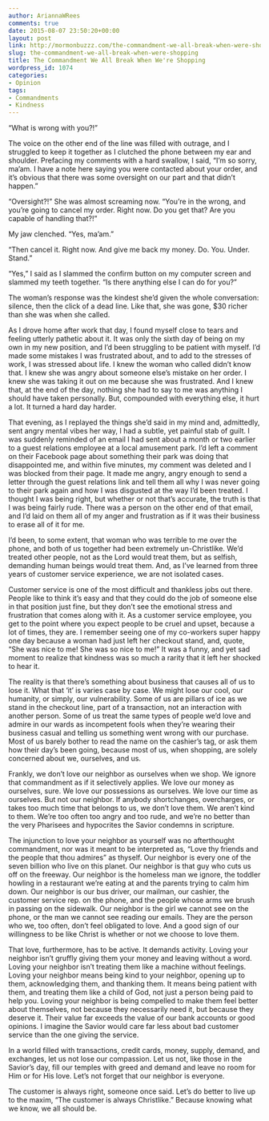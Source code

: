 ```yaml
---
author: AriannaWRees
comments: true
date: 2015-08-07 23:50:20+00:00
layout: post
link: http://mormonbuzzz.com/the-commandment-we-all-break-when-were-shopping/
slug: the-commandment-we-all-break-when-were-shopping
title: The Commandment We All Break When We're Shopping
wordpress_id: 1074
categories:
- Opinion
tags:
- Commandments
- Kindness
---
```


“What is wrong with you?!”




The voice on the other end of the line was filled with outrage, and I struggled to keep it together as I clutched the phone between my ear and shoulder. Prefacing my comments with a hard swallow, I said, “I’m so sorry, ma’am. I have a note here saying you were contacted about your order, and it’s obvious that there was some oversight on our part and that didn’t happen.”


“Oversight?!” She was almost screaming now. “You’re in the wrong, and you’re going to cancel my order. Right now. Do you get that? Are you capable of handling that?!”

My jaw clenched. “Yes, ma’am.”

“Then cancel it. Right now. And give me back my money. Do. You. Under. Stand.”

“Yes,” I said as I slammed the confirm button on my computer screen and slammed my teeth together. “Is there anything else I can do for you?”


The woman’s response was the kindest she’d given the whole conversation: silence, then the click of a dead line. Like that, she was gone, $30 richer than she was when she called.


As I drove home after work that day, I found myself close to tears and feeling utterly pathetic about it. It was only the sixth day of being on my own in my new position, and I’d been struggling to be patient with myself. I’d made some mistakes I was frustrated about, and to add to the stresses of work, I was stressed about life. I knew the woman who called didn’t know that. I knew she was angry about someone else’s mistake on her order. I knew she was taking it out on me because she was frustrated. And I knew that, at the end of the day, nothing she had to say to me was anything I should have taken personally. But, compounded with everything else, it hurt a lot. It turned a hard day harder.


That evening, as I replayed the things she’d said in my mind and, admittedly, sent angry mental vibes her way, I had a subtle, yet painful stab of guilt. I was suddenly reminded of an email I had sent about a month or two earlier to a guest relations employee at a local amusement park. I’d left a comment on their Facebook page about something their park was doing that disappointed me, and within five minutes, my comment was deleted and I was blocked from their page. It made me angry, angry enough to send a letter through the guest relations link and tell them all why I was never going to their park again and how I was disgusted at the way I’d been treated. I thought I was being right, but whether or not that’s accurate, the truth is that I was being fairly rude. There was a person on the other end of that email, and I’d laid on them all of my anger and frustration as if it was their business to erase all of it for me.


I’d been, to some extent, that woman who was terrible to me over the phone, and both of us together had been extremely un-Christlike. We’d treated other people, not as the Lord would treat them, but as selfish, demanding human beings would treat them. And, as I’ve learned from three years of customer service experience, we are not isolated cases.


Customer service is one of the most difficult and thankless jobs out there. People like to think it’s easy and that they could do the job of someone else in that position just fine, but they don’t see the emotional stress and frustration that comes along with it. As a customer service employee, you get to the point where you expect people to be cruel and upset, because a lot of times, they are. I remember seeing one of my co-workers super happy one day because a woman had just left her checkout stand, and, quote, “She was nice to me! She was so nice to me!” It was a funny, and yet sad moment to realize that kindness was so much a rarity that it left her shocked to hear it.


The reality is that there’s something about business that causes all of us to lose it. What that ‘it’ is varies case by case. We might lose our cool, our humanity, or simply, our vulnerability. Some of us are pillars of ice as we stand in the checkout line, part of a transaction, not an interaction with another person. Some of us treat the same types of people we’d love and admire in our wards as incompetent fools when they’re wearing their business casual and telling us something went wrong with our purchase. Most of us barely bother to read the name on the cashier’s tag, or ask them how their day’s been going, because most of us, when shopping, are solely concerned about we, ourselves, and us.

Frankly, we don’t love our neighbor as ourselves when we shop. We ignore that commandment as if it selectively applies. We love our money as ourselves, sure. We love our possessions as ourselves. We love our time as ourselves. But not our neighbor. If anybody shortchanges, overcharges, or takes too much time that belongs to us, we don’t love them. We aren’t kind to them. We’re too often too angry and too rude, and we’re no better than the very Pharisees and hypocrites the Savior condemns in scripture.

The injunction to love your neighbor as yourself was no afterthought commandment, nor was it meant to be interpreted as, “Love thy friends and the people that thou admires” as thyself. Our neighbor is every one of the seven billion who live on this planet. Our neighbor is that guy who cuts us off on the freeway. Our neighbor is the homeless man we ignore, the toddler howling in a restaurant we’re eating at and the parents trying to calm him down. Our neighbor is our bus driver, our mailman, our cashier, the customer service rep. on the phone, and the people whose arms we brush in passing on the sidewalk. Our neighbor is the girl we cannot see on the phone, or the man we cannot see reading our emails. They are the person who we, too often, don’t feel obligated to love. And a good sign of our willingness to be like Christ is whether or not we choose to love them.

That love, furthermore, has to be active. It demands activity. Loving your neighbor isn’t gruffly giving them your money and leaving without a word. Loving your neighbor isn’t treating them like a machine without feelings. Loving your neighbor means being kind to your neighbor, opening up to them, acknowledging them, and thanking them. It means being patient with them, and treating them like a child of God, not just a person being paid to help you. Loving your neighbor is being compelled to make them feel better about themselves, not because they necessarily need it, but because they deserve it. Their value far exceeds the value of our bank accounts or good opinions. I imagine the Savior would care far less about bad customer service than the one giving the service.

In a world filled with transactions, credit cards, money, supply, demand, and exchanges, let us not lose our compassion. Let us not, like those in the Savior’s day, fill our temples with greed and demand and leave no room for Him or for His love. Let’s not forget that our neighbor is everyone.

The customer is always right, someone once said. Let’s do better to live up to the maxim, “The customer is always Christlike.” Because knowing what we know, we all should be.
